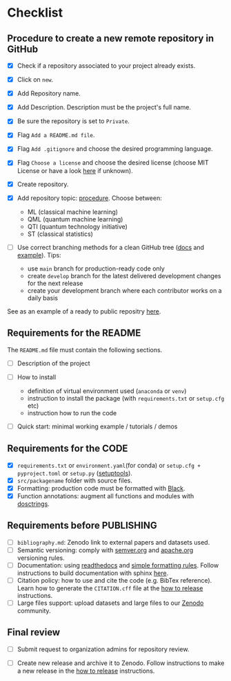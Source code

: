 # Checklist

## Procedure to create a new remote repository in GitHub
  
- [x] Check if a repository associated to your project already exists.
- [x] Click on `new`.
- [x] Add Repository name.
- [x] Add Description. Description must be the project's full name.
- [x] Be sure the repository is set to `Private`.
- [x] Flag `Add a README.md file`.
- [x] Flag `Add .gitignore` and choose the desired programming language.
- [x] Flag `Choose a license` and choose the desired license (choose MIT License
or have a look [here](https://choosealicense.com/) if unknown).
- [x] Create repository.
- [x] Add repository topic: [procedure](https://docs.github.com/en/repositories/managing-your-repositorys-settings-and-features/customizing-your-repository/classifying-your-repository-with-topics).
  Choose between:

  - ML (classical machine learning)
  - QML (quantum machine learning)
  - QTI (quantum technology initiative)
  - ST (classical statistics)

- [ ] Use correct branching methods for a clean GitHub tree
([docs](https://gist.github.com/stuartsaunders/448036/5ae4e961f02e441e98528927d071f51bf082662f)
and [example](https://nvie.com/posts/a-successful-git-branching-model/)). Tips:

  - use `main` branch for production-ready code only
  - create `develop` branch for the latest delivered development changes for the next release
  - create your development branch where each contributor works on a daily basis

See as an example of a ready to public repositry
[here](https://github.com/CERN-IT-GOV-INN/PyMandelbrot).

## Requirements for the README

The `README.md` file must contain the following sections.

- [ ] Description of the project
- [ ] How to install

  - definition of virtual environment used (`anaconda` or `venv`)
  - instruction to install the package (with `requirements.txt` or `setup.cfg` etc)
  - instruction how to run the code

- [ ] Quick start: minimal working example / tutorials / demos

## Requirements for the CODE

- [x] `requirements.txt` or `environment.yaml`(for conda) or
`setup.cfg + pyproject.toml` or `setup.py`
([setuptools](https://setuptools.pypa.io/en/latest/)).
- [x] `src/packagename` folder with source files.
- [x] Formatting: production code must be formatted with
[Black](https://github.com/psf/black).
- [x] Function annotations: augment all functions and modules with
[dosctrings](https://sphinxcontrib-napoleon.readthedocs.io/en/latest/index.html).

## Requirements before PUBLISHING

- [ ] `bibliography.md`: Zenodo link to external papers and datasets used.
- [ ] Semantic versioning: comply with
[semver.org](https://github.com/semver/semver/blob/master/semver.md) and
[apache.org](https://apr.apache.org/versioning.html) versioning rules.
- [ ] Documentation: using [readthedocs](https://docs.readthedocs.io/en/stable/tutorial/)
and [simple formatting rules](https://hplgit.github.io/teamods/sphinx_api/html/sphinx_api.html).
Follow instructions to build documentation with sphinx [here](./how_to_sphinx.md).
- [ ] Citation policy: how to use and cite the code (e.g. BibTex reference).
Learn how to generate the `CITATION.cff` file at the [how to release](./how_to_make_release.md#citing-the-software) instructions.
- [ ] Large files support: upload datasets and large files to our
[Zenodo](https://zenodo.org/communities/cern-it-gov-inn/) community.

## Final review

- [ ] Submit request to organization admins for repository review.
- [ ] Create new release and archive it to Zenodo. Follow instructions to make a
new release in the [how to release](./how_to_make_release.md) instructions.


